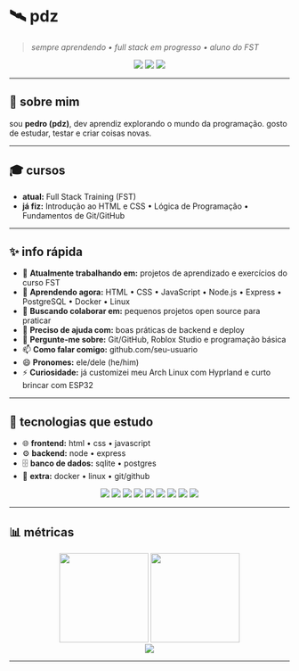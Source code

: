 # 🛰️ pdz

> *sempre aprendendo • full stack em progresso • aluno do FST*

<p align="center">
  <img src="https://img.shields.io/badge/Status-Learning-7c3aed" />
  <img src="https://img.shields.io/badge/Focus-Full%20Stack-0ea5e9" />
  <img src="https://img.shields.io/badge/Made%20with-❤️-ef4444" />
</p>

---

## 👋 sobre mim

sou **pedro (pdz)**, dev aprendiz explorando o mundo da programação. gosto de estudar, testar e criar coisas novas.

---

## 🎓 cursos

* **atual:** Full Stack Training (FST)
* **já fiz:** Introdução ao HTML e CSS • Lógica de Programação • Fundamentos de Git/GitHub

---

## ✨ info rápida

* 🔭 **Atualmente trabalhando em:** projetos de aprendizado e exercícios do curso FST
* 🌱 **Aprendendo agora:** HTML • CSS • JavaScript • Node.js • Express • PostgreSQL • Docker • Linux
* 👯 **Buscando colaborar em:** pequenos projetos open source para praticar
* 🤔 **Preciso de ajuda com:** boas práticas de backend e deploy
* 💬 **Pergunte-me sobre:** Git/GitHub, Roblox Studio e programação básica
* 📫 **Como falar comigo:** github.com/seu-usuario
* 😄 **Pronomes:** ele/dele (he/him)
* ⚡ **Curiosidade:** já customizei meu Arch Linux com Hyprland e curto brincar com ESP32

---

## 🧰 tecnologias que estudo

* 🌐 **frontend:** html • css • javascript
* ⚙️ **backend:** node • express
* 🗄️ **banco de dados:** sqlite • postgres
* 🐧 **extra:** docker • linux • git/github

<p align="center">
  <img src="https://img.shields.io/badge/HTML5-E34F26?logo=html5&logoColor=white" />
  <img src="https://img.shields.io/badge/CSS3-1572B6?logo=css3&logoColor=white" />
  <img src="https://img.shields.io/badge/JavaScript-F7DF1E?logo=javascript&logoColor=111" />
  <img src="https://img.shields.io/badge/Node.js-339933?logo=node.js&logoColor=white" />
  <img src="https://img.shields.io/badge/Express-000?logo=express&logoColor=white" />
  <img src="https://img.shields.io/badge/PostgreSQL-4169E1?logo=postgresql&logoColor=white" />
  <img src="https://img.shields.io/badge/Docker-2496ED?logo=docker&logoColor=white" />
  <img src="https://img.shields.io/badge/Linux-111?logo=linux&logoColor=white" />
  <img src="https://img.shields.io/badge/GitHub-181717?logo=github&logoColor=white" />
</p>

---

## 📊 métricas

<div align="center">
  <img height="160" src="https://github-readme-stats.vercel.app/api?username=seu-usuario&show_icons=true&theme=transparent&hide_border=true" />
  <img height="160" src="https://github-readme-stats.vercel.app/api/top-langs/?username=seu-usuario&layout=compact&theme=transparent&hide_border=true" />
  <br/>
  <img src="https://streak-stats.demolab.com?user=seu-usuario&theme=transparent&hide_border=true" />
</div>

---

